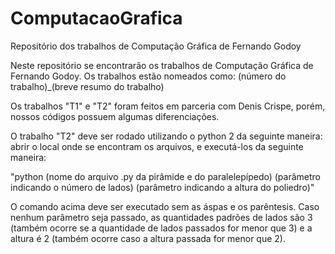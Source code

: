 # ComputacaoGrafica
Repositório dos trabalhos de Computação Gráfica de Fernando Godoy

Neste repositório se encontrarão os trabalhos de Computação Gráfica de Fernando Godoy.
Os trabalhos estão nomeados como: (número do trabalho)_(breve resumo do trabalho)

Os trabalhos "T1" e "T2" foram feitos em parceria com Denis Crispe, porém, nossos códigos possuem algumas diferenciações.

O trabalho "T2" deve ser rodado utilizando o python 2 da seguinte maneira: abrir o local onde se encontram os arquivos, e executá-los da seguinte maneira:

"python (nome do arquivo .py da pirâmide e do paralelepípedo) (parâmetro indicando o número de lados) (parâmetro indicando a altura do poliedro)"

O comando acima deve ser executado sem as áspas e os parêntesis. Caso nenhum parâmetro seja passado, as quantidades padrões de lados são 3 (também ocorre se a quantidade de lados passados for menor que 3) e a altura é 2 (também ocorre caso a altura passada for menor que 2).
